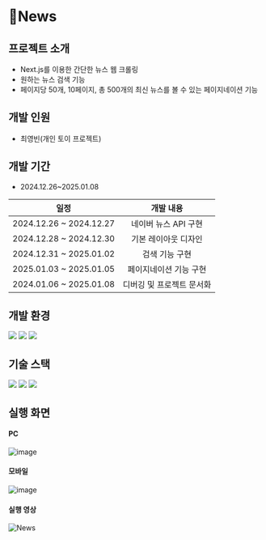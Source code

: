 <div>
<h1>📝News</h1>
</div>

## 프로젝트 소개
* Next.js를 이용한 간단한 뉴스 웹 크롤링
* 원하는 뉴스 검색 기능
* 페이지당 50개, 10페이지, 총 500개의 최신 뉴스를 볼 수 있는 페이지네이션 기능

## 개발 인원
* 최영빈(개인 토이 프로젝트)

## 개발 기간
* 2024.12.26~2025.01.08

| 일정 | 개발 내용 |
| :----------------------: | :----------------------: |
| 2024.12.26 ~ 2024.12.27 | 네이버 뉴스 API 구현 |
| 2024.12.28 ~ 2024.12.30 | 기본 레이아웃 디자인 |
| 2024.12.31 ~ 2025.01.02 | 검색 기능 구현 |
| 2025.01.03 ~ 2025.01.05 | 페이지네이션 기능 구현 |
| 2024.01.06 ~ 2025.01.08 | 디버깅 및 프로젝트 문서화 |

## 개발 환경
<p>
  <img src="https://img.shields.io/badge/Visual%20Studio%20Code-0078d7.svg?style=for-the-badge&logo=visual-studio-code&logoColor=white">
  <img src="https://img.shields.io/badge/react-61DAFB?style=for-the-badge&logo=react&logoColor=black">
  <img src="https://img.shields.io/badge/next.js-000000?style=for-the-badge&logo=nextdotjs&logoColor=white"/>
</p>

## 기술 스택
<p>
  <img src="https://img.shields.io/badge/html5-E34F26?style=for-the-badge&logo=html5&logoColor=white">
  <img src="https://img.shields.io/badge/css3-1572B6?style=for-the-badge&logo=css3&logoColor=white">
  <img src="https://img.shields.io/badge/javascript-F7DF1E?style=for-the-badge&logo=javascript&logoColor=black">
</p>

## 실행 화면

#### PC
![image](https://github.com/user-attachments/assets/701d0667-ed65-4a78-9283-9c833c00ec16)

#### 모바일
![image](https://github.com/user-attachments/assets/c422277b-2016-46e1-b0af-7a783edd5f22)

#### 실행 영상
![News](https://github.com/user-attachments/assets/e3013f91-9a21-4981-809d-d6660fb6e35b)

